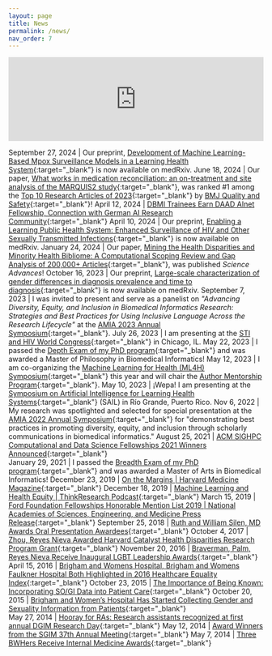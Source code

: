```yaml
---
layout: page
title: News
permalink: /news/
nav_order: 7
---
```


<iframe width="100%" height="166" float="right" scrolling="no" frameborder="no" allow="autoplay" src="https://w.soundcloud.com/player/?url=https%3A//api.soundcloud.com/tracks/722783449&color=%230500ff&auto_play=false&hide_related=false&show_comments=true&show_user=true&show_reposts=false&show_teaser=true"></iframe>

September 27, 2024 | Our preprint, [Development of Machine Learning-Based Mpox Surveillance Models in a Learning Health System](https://www.medrxiv.org/content/10.1101/2024.09.25.24314318){:target="_blank"} is now available on medRxiv.
June 18, 2024 | Our paper, [What works in medication reconciliation: an on-treatment and site analysis of the MARQUIS2 study](https://qualitysafety.bmj.com/content/32/8/457){:target="_blank"}, was ranked #1 among the [Top 10 Research Articles of 2023](https://blogs.bmj.com/qualitysafety/2024/06/18/top-10-articles-of-2023-1-5/){:target="_blank"} by [BMJ Quality and Safety](https://qualitysafety.bmj.com/){:target="_blank"}! 
April 12, 2024 | [DBMI Trainees Earn DAAD AInet Fellowship, Connection with German AI Research Community](https://www.dbmi.columbia.edu/dbmi-trainees-earn-daad-ainet-fellowship/){:target="_blank"} 
April 10, 2024 | Our preprint, [Enabling a Learning Public Health System: Enhanced Surveillance of HIV and Other Sexually Transmitted Infections](https://www.medrxiv.org/content/10.1101/2024.04.10.24305612){:target="_blank"} is now available on medRxiv.
January 24, 2024 | Our paper, [Mining the Health Disparities and Minority Health Bibliome: A Computational Scoping Review and Gap Analysis of 200,000+ Articles](https://www.science.org/doi/full/10.1126/sciadv.adf9033){:target="_blank"}, was published *Science Advances*! 
October 16, 2023 | Our preprint, [Large-scale characterization of gender differences in diagnosis prevalence and time to diagnosis](https://www.medrxiv.org/content/10.1101/2023.10.12.23296976v2){:target="_blank"} is now available on medRxiv.
September 7, 2023 | I was invited to present and serve as a panelist on *"Advancing Diversity, Equity, and Inclusion in Biomedical Informatics Research: Strategies and Best Practices for Using Inclusive Language Across the Research Lifecycle"* at the [AMIA 2023 Annual Symposium](https://amia.org/education-events/amia-2023-annual-symposium){:target="_blank"}.
July 26, 2023 | I am presenting at the [STI and HIV World Congress](https://stihiv2023.org/){:target="_blank"} in Chicago, IL.
May 22, 2023 | I passed the [Depth Exam of my PhD program](https://www.dbmi.columbia.edu/depth-exam/){:target="_blank"} and was awarded a Master of Philosophy in Biomedical Informatics!
May 12, 2023 | I am co-organizing the [Machine Learning for Health (ML4H) Symposium](https://ml4health.github.io/2023/){:target="_blank"} this year and will chair the [Author Mentorship Program](https://ml4health.github.io/2023/author_mentorship.html){:target="_blank"}.
May 10, 2023 | ¡Wepa! I am presenting at the [Symposium on Artificial Intelligence for Learning Health Systems](https://sail.health/){:target="_blank"} (SAIL) in Río Grande, Puerto Rico.
Nov 6, 2022 | My research was spotlighted and selected for special presentation at the [AMIA 2022 Annual Symposium](https://amia.org/education-events/amia-2022-annual-symposium){:target="_blank"} for "demonstrating best practices in promoting diversity, equity, and inclusion through scholarly communications in biomedical informatics." 
August 25, 2021 | [ACM SIGHPC Computational and Data Science Fellowships 2021 Winners Announced](https://www.sighpc.org/for-your-career/fellowships/2021-fellowship-winners){:target="_blank"}   
January 29, 2021 | I passed the [Breadth Exam of my PhD program](https://www.dbmi.columbia.edu/breadth-exam/){:target="_blank"} and was awarded a Master of Arts in Biomedical Informatics!
December 23, 2019 | [On the Margins \| Harvard Medicine Magazine](https://hms.harvard.edu/magazine/lgbtq-health/margins){:target="_blank"}
December 18, 2019 | [Machine Learning and Health Equity \| ThinkResearch Podcast](https://soundcloud.com/user-501356184/community-engaged-machine-learning-and-health-equity){:target="_blank"} 
March 15, 2019 | [Ford Foundation Fellowships Honorable Mention List 2019 \| National Academies of Sciences, Engineering, and Medicine Press Release](http://nrc58.nas.edu/FordFellows20/ExtRpts/PressReleaseRoster.aspx?RptMode=HM&CompYr=2019&Layout=wwwLibs%2fUtil_Web%2fPageLayouts%2fApplPrintLayout){:target="_blank"}
September 25, 2018 | [Ruth and William Silen, MD Awards Oral Presentation Awardees](https://www.bscp.org/wp-content/uploads/2015/06/September-2018.pdf){:target="_blank"}
October 4, 2017 | [Zhou, Reyes Nieva Awarded Harvard Catalyst Health Disparities Research Program Grant](https://www.brighamandwomens.org/about-bwh/newsroom/awards-honors-grants-detail?id=2838){:target="_blank"}
November 20, 2016 | [Braverman, Palm, Reyes Nieva Receive Inaugural LGBT Leadership Awards](https://www.brighamandwomens.org/about-bwh/newsroom/awards-honors-grants-detail?id=2553){:target="_blank"}
April 15, 2016 | [Brigham and Womens Hospital, Brigham and Womens Faulkner Hospital Both Highlighted in 2016 Healthcare Equality Index](https://www.brighamandwomens.org/about-bwh/newsroom/press-releases-detail?id=2322){:target="_blank"}
October 23, 2015 | [The Importance of Being Known: Incorporating SO/GI Data into Patient Care](https://bwhbulletin.org/2015/10/23/the-importance-of-being-known-incorporating-sogi-data-into-patient-care/){:target="_blank"}
October 20, 2015 | [Brigham and Women’s Hospital Has Started Collecting Gender and Sexuality Information from Patients](https://www.bostonmagazine.com/health/2015/10/20/health-records-lgbt/){:target="_blank"}  
May 27, 2014 | [Hooray for RAs: Research assistants recognized at first annual DGIM Research Day](https://bwhclinicalandresearchnews.org/2014/05/27/hooray-for-ras/){:target="_blank"}
May 12, 2014 | [Award Winners from the SGIM 37th Annual Meeting](https://www.sgim.org/File%20Library/SGIM/Resource%20Library/Forum/2014/Jul2014-05.pdf){:target="_blank"}
May 7, 2014 | [Three BWHers Receive Internal Medicine Awards](https://www.brighamandwomens.org/about-bwh/newsroom/awards-honors-grants-detail?id=1759){:target="_blank"}